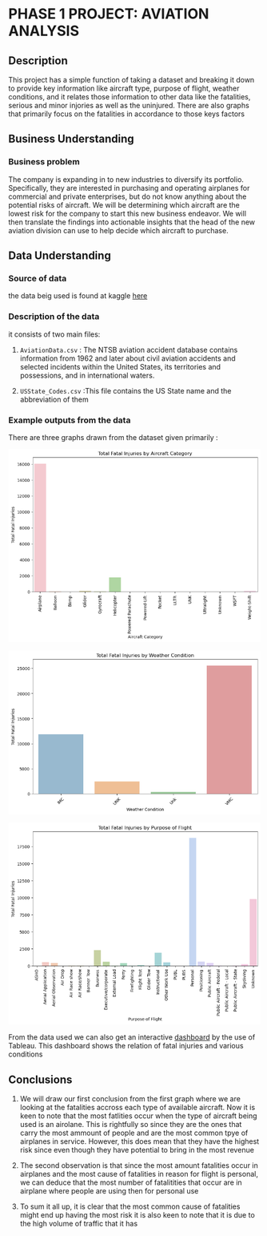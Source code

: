 # PHASE 1 PROJECT: AVIATION ANALYSIS

## Description
This project has a simple function of taking a dataset and breaking it down to provide key information like aircraft type, purpose of flight, weather conditions, and it relates those information to other data like the fatalities, serious and minor injories as well as the uninjured. There are also graphs that primarily focus on the fatalities in accordance to those keys factors


## Business Understanding

### Business problem
The company is expanding in to new industries to diversify its portfolio. Specifically, they are interested in purchasing and operating airplanes for commercial and private enterprises, but do not know anything about the potential risks of aircraft. We will be determining which aircraft are the lowest risk for the company to start this new business endeavor. We will then translate the findings into actionable insights that the head of the new aviation division can use to help decide which aircraft to purchase.


## Data Understanding
### Source of data
the data beig used is found at kaggle [here](https://www.kaggle.com/datasets/khsamaha/aviation-accident-database-synopses/data)

### Description of the data
it consists of two main files:
1) `AviationData.csv` : The NTSB aviation accident database contains information from 1962 and later about civil aviation accidents and selected incidents within the United States, its territories and possessions, and in international waters. 

2) `USState_Codes.csv` :This file contains the US State name and the abbreviation of them

### Example outputs from the data
There are three graphs drawn from the dataset given primarily :

![Total Fatal Injuries Per Aircraft Category](TotalFatalInjuriesPerAircraftCategory.png)


![Total Fatal Injuries By Weather Conditions](TotalFatalInjuriesByWeatherConditions.png)


![Total Fatal injuries by Purpose of Flight](TotalFatalinjuriesbyPurposeofFlight.png)

From the data used we can also get an interactive [dashboard](https://public.tableau.com/app/profile/alvin.ogam/viz/Fatal-Injuries-Under-Various-Conditions/Dashboard1) by the use of Tableau. This dashboard shows the relation of fatal injuries and various conditions

## Conclusions
1) We will draw our first conclusion from the first graph where we are looking at the fatalities accross each type of available aircraft. Now it is keen to note that the most fatlities occur when the type of aircraft being used is an airolane. This is rightfully so since they are the ones that carry the most ammount of people and are the most common tpye of airplanes in service. However, this does mean that they have the highest risk since even though they have potential to bring in the most revenue

2) The second observation is that since the most amount fatalities occur in airplanes and the most cause of fatalities in reason for flight is personal, we can deduce that the most number of fatalitities that occur are in airplane where people are using then for personal use

3) To sum it all up, it is clear that the most common cause of fatalities might end up having the most risk it is also keen to note that it is due to the high volume of traffic that it has
